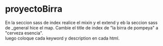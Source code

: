 # proyectoBirra

En la seccion sass de index realice el mixin y el extend y eb la seccion sass de _general hice el map. Cambie el title de index de "la birra de pompeya" a "cerveza esencia".\
luego coloque cada keyword y description en cada html. 

